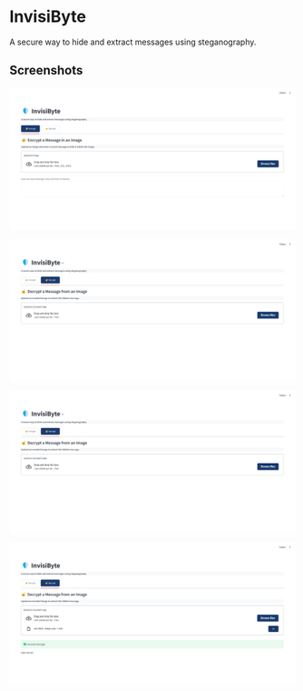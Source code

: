 
# InvisiByte

A secure way to hide and extract messages using steganography.




## Screenshots

![Encrypt Page](ss/ss1.png)

![Encrypting Message](ss/ss2.png)

![Decrypt Page](ss/ss3.png)

![Decrypting Message](ss/ss4.png)

